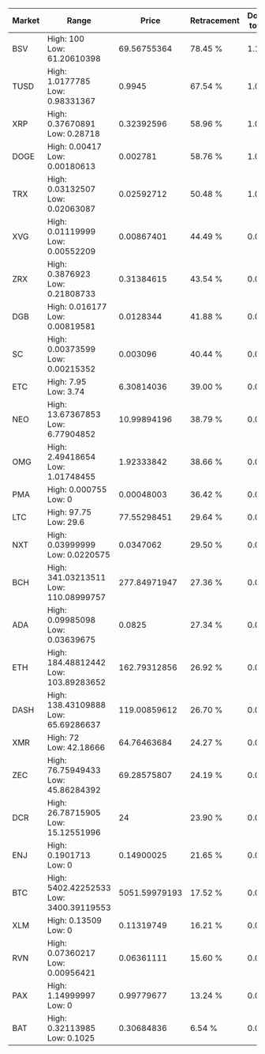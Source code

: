 | Market | Range | Price| Retracement | Doubles to 50% |
| --- | --- | --- | --- | --- |
| BSV | High: 100<br />Low: 61.20610398 | 69.56755364 | 78.45 % | 1.16 |
| TUSD | High: 1.0177785<br />Low: 0.98331367 | 0.9945 | 67.54 % | 1.01 |
| XRP | High: 0.37670891<br />Low: 0.28718 | 0.32392596 | 58.96 % | 1.02 |
| DOGE | High: 0.00417<br />Low: 0.00180613 | 0.002781 | 58.76 % | 1.07 |
| TRX | High: 0.03132507<br />Low: 0.02063087 | 0.02592712 | 50.48 % | 1.00 |
| XVG | High: 0.01119999<br />Low: 0.00552209 | 0.00867401 | 44.49 % | 0.00 |
| ZRX | High: 0.3876923<br />Low: 0.21808733 | 0.31384615 | 43.54 % | 0.00 |
| DGB | High: 0.016177<br />Low: 0.00819581 | 0.0128344 | 41.88 % | 0.00 |
| SC | High: 0.00373599<br />Low: 0.00215352 | 0.003096 | 40.44 % | 0.00 |
| ETC | High: 7.95<br />Low: 3.74 | 6.30814036 | 39.00 % | 0.00 |
| NEO | High: 13.67367853<br />Low: 6.77904852 | 10.99894196 | 38.79 % | 0.00 |
| OMG | High: 2.49418654<br />Low: 1.01748455 | 1.92333842 | 38.66 % | 0.00 |
| PMA | High: 0.000755<br />Low: 0 | 0.00048003 | 36.42 % | 0.00 |
| LTC | High: 97.75<br />Low: 29.6 | 77.55298451 | 29.64 % | 0.00 |
| NXT | High: 0.03999999<br />Low: 0.0220575 | 0.0347062 | 29.50 % | 0.00 |
| BCH | High: 341.03213511<br />Low: 110.08999757 | 277.84971947 | 27.36 % | 0.00 |
| ADA | High: 0.09985098<br />Low: 0.03639675 | 0.0825 | 27.34 % | 0.00 |
| ETH | High: 184.48812442<br />Low: 103.89283652 | 162.79312856 | 26.92 % | 0.00 |
| DASH | High: 138.43109888<br />Low: 65.69286637 | 119.00859612 | 26.70 % | 0.00 |
| XMR | High: 72<br />Low: 42.18666 | 64.76463684 | 24.27 % | 0.00 |
| ZEC | High: 76.75949433<br />Low: 45.86284392 | 69.28575807 | 24.19 % | 0.00 |
| DCR | High: 26.78715905<br />Low: 15.12551996 | 24 | 23.90 % | 0.00 |
| ENJ | High: 0.1901713<br />Low: 0 | 0.14900025 | 21.65 % | 0.00 |
| BTC | High: 5402.42252533<br />Low: 3400.39119553 | 5051.59979193 | 17.52 % | 0.00 |
| XLM | High: 0.13509<br />Low: 0 | 0.11319749 | 16.21 % | 0.00 |
| RVN | High: 0.07360217<br />Low: 0.00956421 | 0.06361111 | 15.60 % | 0.00 |
| PAX | High: 1.14999997<br />Low: 0 | 0.99779677 | 13.24 % | 0.00 |
| BAT | High: 0.32113985<br />Low: 0.1025 | 0.30684836 | 6.54 % | 0.00 |
